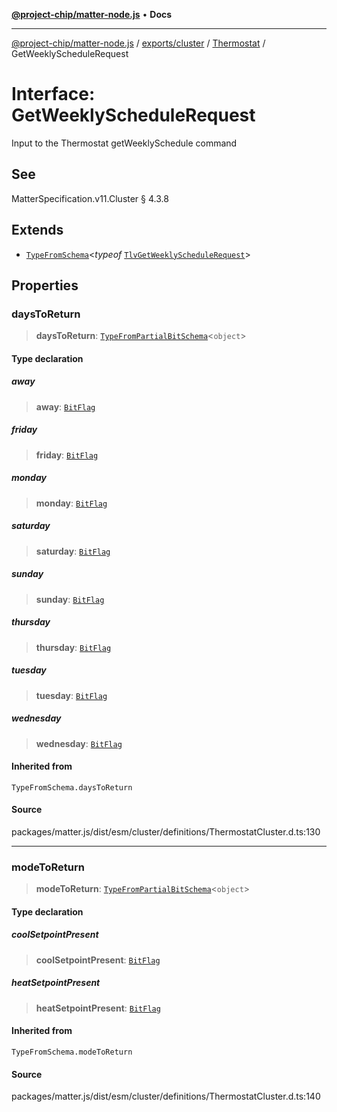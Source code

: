 [**@project-chip/matter-node.js**](../../../../../README.md) • **Docs**

***

[@project-chip/matter-node.js](../../../../../modules.md) / [exports/cluster](../../../README.md) / [Thermostat](../README.md) / GetWeeklyScheduleRequest

# Interface: GetWeeklyScheduleRequest

Input to the Thermostat getWeeklySchedule command

## See

MatterSpecification.v11.Cluster § 4.3.8

## Extends

- [`TypeFromSchema`](../../../../tlv/README.md#typefromschemas)\<*typeof* [`TlvGetWeeklyScheduleRequest`](../README.md#tlvgetweeklyschedulerequest)\>

## Properties

### daysToReturn

> **daysToReturn**: [`TypeFromPartialBitSchema`](../../../../schema/README.md#typefrompartialbitschemat)\<`object`\>

#### Type declaration

##### away

> **away**: [`BitFlag`](../../../../schema/README.md#bitflag)

##### friday

> **friday**: [`BitFlag`](../../../../schema/README.md#bitflag)

##### monday

> **monday**: [`BitFlag`](../../../../schema/README.md#bitflag)

##### saturday

> **saturday**: [`BitFlag`](../../../../schema/README.md#bitflag)

##### sunday

> **sunday**: [`BitFlag`](../../../../schema/README.md#bitflag)

##### thursday

> **thursday**: [`BitFlag`](../../../../schema/README.md#bitflag)

##### tuesday

> **tuesday**: [`BitFlag`](../../../../schema/README.md#bitflag)

##### wednesday

> **wednesday**: [`BitFlag`](../../../../schema/README.md#bitflag)

#### Inherited from

`TypeFromSchema.daysToReturn`

#### Source

packages/matter.js/dist/esm/cluster/definitions/ThermostatCluster.d.ts:130

***

### modeToReturn

> **modeToReturn**: [`TypeFromPartialBitSchema`](../../../../schema/README.md#typefrompartialbitschemat)\<`object`\>

#### Type declaration

##### coolSetpointPresent

> **coolSetpointPresent**: [`BitFlag`](../../../../schema/README.md#bitflag)

##### heatSetpointPresent

> **heatSetpointPresent**: [`BitFlag`](../../../../schema/README.md#bitflag)

#### Inherited from

`TypeFromSchema.modeToReturn`

#### Source

packages/matter.js/dist/esm/cluster/definitions/ThermostatCluster.d.ts:140
